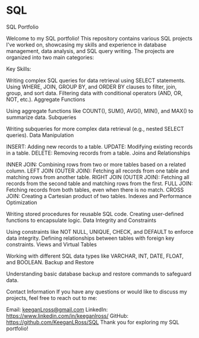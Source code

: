 # SQL
SQL Portfolio

Welcome to my SQL portfolio! This repository contains various SQL projects I've worked on, showcasing my skills and experience in database management, data analysis, and SQL query writing. The projects are organized into two main categories:

Key Skills:

Writing complex SQL queries for data retrieval using SELECT statements.
Using WHERE, JOIN, GROUP BY, and ORDER BY clauses to filter, join, group, and sort data.
Filtering data with conditional operators (AND, OR, NOT, etc.).
Aggregate Functions

Using aggregate functions like COUNT(), SUM(), AVG(), MIN(), and MAX() to summarize data.
Subqueries

Writing subqueries for more complex data retrieval (e.g., nested SELECT queries).
Data Manipulation

INSERT: Adding new records to a table.
UPDATE: Modifying existing records in a table.
DELETE: Removing records from a table.
Joins and Relationships

INNER JOIN: Combining rows from two or more tables based on a related column.
LEFT JOIN (OUTER JOIN): Fetching all records from one table and matching rows from another table.
RIGHT JOIN (OUTER JOIN): Fetching all records from the second table and matching rows from the first.
FULL JOIN: Fetching records from both tables, even when there is no match.
CROSS JOIN: Creating a Cartesian product of two tables.
Indexes and Performance Optimization

Writing stored procedures for reusable SQL code.
Creating user-defined functions to encapsulate logic.
Data Integrity and Constraints

Using constraints like NOT NULL, UNIQUE, CHECK, and DEFAULT to enforce data integrity.
Defining relationships between tables with foreign key constraints.
Views and Virtual Tables

Working with different SQL data types like VARCHAR, INT, DATE, FLOAT, and BOOLEAN.
Backup and Restore

Understanding basic database backup and restore commands to safeguard data.

Contact Information
If you have any questions or would like to discuss my projects, feel free to reach out to me:

Email: keeganLross@gmail.com
LinkedIn: https://www.linkedin.com/in/keeganlross/
GitHub: https://github.com/KeeganLRoss/SQL
Thank you for exploring my SQL portfolio!
